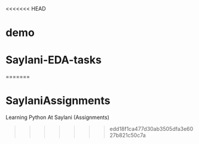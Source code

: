 <<<<<<< HEAD
# demo
# Saylani-EDA-tasks
=======
# SaylaniAssignments
Learning Python At Saylani (Assignments)
>>>>>>> edd18f1ca477d30ab3505dfa3e6027b821c50c7a

